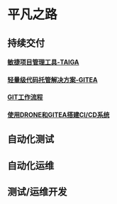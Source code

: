 # 平凡之路


## 持续交付

#### [敏捷项目管理工具-TAIGA](2020/敏捷项目管理工具-Taiga.md)

#### [轻量级代码托管解决方案-GITEA](2019/轻量级代码托管解决方案-Gitea.md)

#### [GIT工作流程](2018/GIT工作流程.md)

#### [使用DRONE和GITEA搭建CI/CD系统](2020/使用drone和gitea搭建CI-CD系统.md)

## 自动化测试

## 自动化运维

## 测试/运维开发

